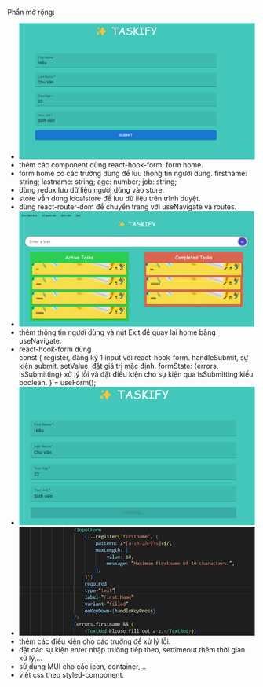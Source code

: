 Phần mở rộng:
+ ![alt text](image.png)
+ thêm các component dùng react-hook-form: form home.
+ form home có các trường dùng để luu thông tin người dùng.
    firstname: string;
    lastname: string;
    age: number;
    job: string;
+ dùng redux lưu dữ liệu người dùng vào store.
+ store vẫn dùng localstore để lưu dữ liệu trên trình duyệt.
+ dùng react-router-dom để chuyển trang với useNavigate và routes.
+ ![alt text](image-2.png)
+ thêm thông tin người dùng và nút Exit để quay lại home bằng useNavigate.
+ react-hook-form dùng     
const { 
    register, đăng ký 1 input với react-hook-form.
    handleSubmit, sự kiện submit.
    setValue, đặt giá trị mặc định.
    formState: {errors, isSubmitting} xử lý lỗi và 
        đặt điều kiện cho sự kiện qua isSubmitting kiểu boolean.
} = useForm<InformationForm>();
+ ![alt text](image-4.png)
+ ![alt text](image-3.png)
+ thêm các điều kiện cho các trường để xử lý lỗi.
+ đặt các sự kiện enter nhập trường tiếp theo, settimeout thêm thời gian xử lý,...
+ sử dụng MUI cho các icon, container,...
+ viết css theo styled-component.